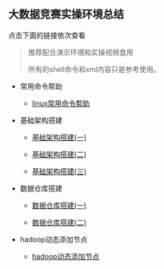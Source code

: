 ## 大数据竞赛实操环境总结



点击下面的链接依次查看

>推荐配合演示环境和实操视频食用
>
>
>所有的shell命令和xml内容只是参考使用。

* 常用命令帮助

  * [linux常用命令帮助](https://github.com/dingyi222666/bigdata_match_handbook/blob/main/linux常用命令帮助.md)

* 基础架构搭建

  * [基础架构搭建(一)](https://github.com/dingyi222666/bigdata_match_handbook/blob/main/大数据竞赛-基础架构搭建(一).md)
  
  * [基础架构搭建(二)](https://github.com/dingyi222666//bigdata_match_handbook/blob/main/大数据竞赛-基础架构搭建(二).md)
  
  * [基础架构搭建(三)](https://github.com/dingyi222666/bigdata_match_handbook/blob/main/大数据竞赛-基础架构搭建(三).md)
  
* 数据仓库搭建

  * [数据仓库搭建(一)](https://github.com/dingyi222666/bigdata_match_handbook/blob/main/大数据竞赛-数据仓库搭建(一).md)  
  
  * [数据仓库搭建(二)](https://github.com/dingyi222666/bigdata_match_handbook/blob/main/大数据竞赛-数据仓库搭建(二).md)

* hadoop动态添加节点

  * [hadoop动态添加节点](https://github.com/dingyi222666/bigdata_match_handbook/blob/main/大数据竞赛-hadoop动态添加节点.md)
  
     
    
    
    
    
  
  

